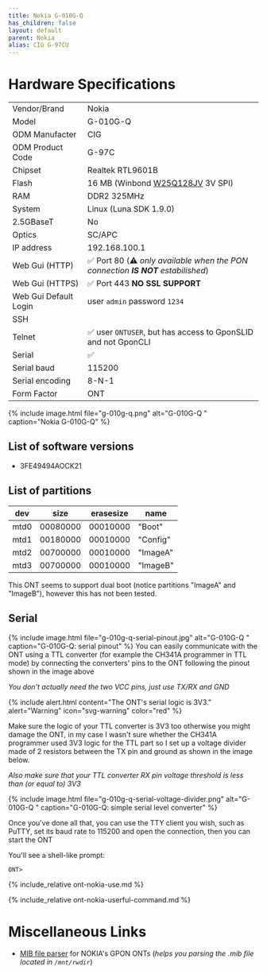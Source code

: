 ```yaml
---
title: Nokia G-010G-Q
has_children: false
layout: default
parent: Nokia
alias: CIG G-97CU
---
```


# Hardware Specifications

|                       |                                                                                                                   |
| --------------------- | ----------------------------------------------------------------------------------------------------------------- |
| Vendor/Brand          | Nokia                                                                                                             |
| Model                 | G-010G-Q                                                                                                          |
| ODM Manufacter        | CIG                                                                                                               |
| ODM Product Code      | G-97C                                                                                                            |
| Chipset               | Realtek RTL9601B                                                                                                  |
| Flash                 | 16 MB (Winbond [W25Q128JV](https://www.winbond.com/resource-files/w25q128jv%20revf%2003272018%20plus.pdf) 3V SPI) |
| RAM                   | DDR2 325MHz                                                                                                       |
| System                | Linux (Luna SDK 1.9.0)                                                                                            |
| 2.5GBaseT             | No                                                                                                                |
| Optics                | SC/APC                                                                                                            |
| IP address            | 192.168.100.1                                                                                                     |
| Web Gui (HTTP)        | ✅ Port 80 (⚠️ *only available when the PON connection **IS NOT** estabilished*)                                |
| Web Gui (HTTPS)       | ✅ Port 443 **NO SSL SUPPORT**                                                                                    |
| Web Gui Default Login | user `admin` password `1234`                                                                                      |
| SSH                   |                                                                                                                   |
| Telnet                | ✅ user `ONTUSER`, but has access to GponSLID and not GponCLI                                                     |
| Serial                | ✅                                                                                                                |
| Serial baud           | 115200                                                                                                            |
| Serial encoding       | 8-N-1                                                                                                             |
| Form Factor           | ONT                                                                                                               |

{% include image.html file="g-010g-q.png"  alt="G-010G-Q " caption="Nokia G-010G-Q" %}

## List of software versions
- 3FE49494AOCK21

## List of partitions

| dev  | size     | erasesize | name     |
| ---- | -------- | --------- | -------- |
| mtd0 | 00080000 | 00010000  | "Boot"   |
| mtd1 | 00180000 | 00010000  | "Config" |
| mtd2 | 00700000 | 00010000  | "ImageA" |
| mtd3 | 00700000 | 00010000  | "ImageB" |

This ONT seems to support dual boot (notice partitions "ImageA" and "ImageB"), however this has not been tested. 

## Serial

{% include image.html file="g-010g-q-serial-pinout.jpg"  alt="G-010G-Q " caption="G-010G-Q: serial pinout" %}
You can easily communicate with the ONT using a TTL converter (for example the CH341A programmer in TTL mode) by connecting the converters' pins to the ONT following the pinout shown in the image above

*You don't actually need the two VCC pins, just use TX/RX and GND*

{% include alert.html content="The ONT's serial logic is 3V3." alert="Warning"  icon="svg-warning" color="red" %}

Make sure the logic of your TTL converter is 3V3 too otherwise you might damage the ONT, in my case I wasn't sure whether the CH341A programmer used 3V3 logic for the TTL part so I set up a voltage divider made of 2 resistors between the TX pin and ground as shown in the image below.

*Also make sure that your TTL converter RX pin voltage threshold is less than (or equal to) 3V3*

{% include image.html file="g-010g-q-serial-voltage-divider.png"  alt="G-010G-Q " caption="G-010G-Q: simple serial level converter" %}

Once you've done all that, you can use the TTY client you wish, such as PuTTY, set its baud rate to 115200 and open the connection, then you can start the ONT

You'll see a shell-like prompt:
```
ONT>
```

{% include_relative ont-nokia-use.md %}

{% include_relative ont-nokia-userful-command.md %}

# Miscellaneous Links
- [MIB file parser](https://github.com/nanomad/nokia-ont-mib-parser) for NOKIA's GPON ONTs (*helps you parsing the .mib file located in `/mnt/rwdir`*)



